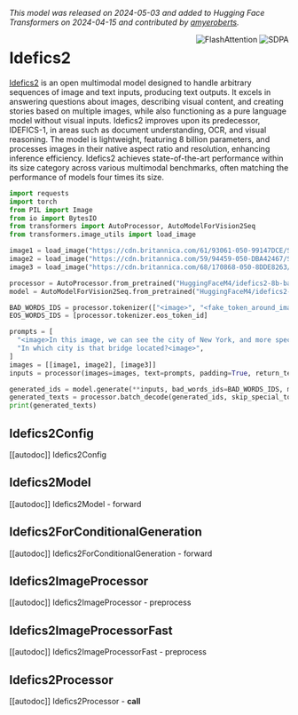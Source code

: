 <!--Copyright 2024 The HuggingFace Team. All rights reserved.

Licensed under the Apache License, Version 2.0 (the "License"); you may not use this file except in compliance with
the License. You may obtain a copy of the License at

http://www.apache.org/licenses/LICENSE-2.0

Unless required by applicable law or agreed to in writing, software distributed under the License is distributed on
an "AS IS" BASIS, WITHOUT WARRANTIES OR CONDITIONS OF ANY KIND, either express or implied. See the License for the
specific language governing permissions and limitations under the License.

⚠️ Note that this file is in Markdown but contain specific syntax for our doc-builder (similar to MDX) that may not be
rendered properly in your Markdown viewer.

-->
*This model was released on 2024-05-03 and added to Hugging Face Transformers on 2024-04-15 and contributed by [amyeroberts](https://huggingface.co/amyeroberts).*

<div style="float: right;">
    <div class="flex flex-wrap space-x-1">
        <img alt="FlashAttention" src="https://img.shields.io/badge/%E2%9A%A1%EF%B8%8E%20FlashAttention-eae0c8?style=flat">
        <img alt="SDPA" src="https://img.shields.io/badge/SDPA-DE3412?style=flat&logo=pytorch&logoColor=white">
    </div>
</div>

# Idefics2

[Idefics2](https://huggingface.co/papers/2405.02246) is an open multimodal model designed to handle arbitrary sequences of image and text inputs, producing text outputs. It excels in answering questions about images, describing visual content, and creating stories based on multiple images, while also functioning as a pure language model without visual inputs. Idefics2 improves upon its predecessor, IDEFICS-1, in areas such as document understanding, OCR, and visual reasoning. The model is lightweight, featuring 8 billion parameters, and processes images in their native aspect ratio and resolution, enhancing inference efficiency. Idefics2 achieves state-of-the-art performance within its size category across various multimodal benchmarks, often matching the performance of models four times its size.

<hfoptions id="usage">
<hfoption id="AutoModelForVision2Seq">

```py
import requests
import torch
from PIL import Image
from io import BytesIO
from transformers import AutoProcessor, AutoModelForVision2Seq
from transformers.image_utils import load_image

image1 = load_image("https://cdn.britannica.com/61/93061-050-99147DCE/Statue-of-Liberty-Island-New-York-Bay.jpg")
image2 = load_image("https://cdn.britannica.com/59/94459-050-DBA42467/Skyline-Chicago.jpg")
image3 = load_image("https://cdn.britannica.com/68/170868-050-8DDE8263/Golden-Gate-Bridge-San-Francisco.jpg")

processor = AutoProcessor.from_pretrained("HuggingFaceM4/idefics2-8b-base")
model = AutoModelForVision2Seq.from_pretrained("HuggingFaceM4/idefics2-8b-base", dtype="auto")

BAD_WORDS_IDS = processor.tokenizer(["<image>", "<fake_token_around_image>"], add_special_tokens=False).input_ids
EOS_WORDS_IDS = [processor.tokenizer.eos_token_id]

prompts = [
  "<image>In this image, we can see the city of New York, and more specifically the Statue of Liberty.<image>In this image,",
  "In which city is that bridge located?<image>",
]
images = [[image1, image2], [image3]]
inputs = processor(images=images, text=prompts, padding=True, return_tensors="pt").to("cuda")

generated_ids = model.generate(**inputs, bad_words_ids=BAD_WORDS_IDS, max_new_tokens=20)
generated_texts = processor.batch_decode(generated_ids, skip_special_tokens=True)
print(generated_texts)
```

</hfoption>
</hfoptions>

## Idefics2Config

[[autodoc]] Idefics2Config

## Idefics2Model

[[autodoc]] Idefics2Model
    - forward

## Idefics2ForConditionalGeneration

[[autodoc]] Idefics2ForConditionalGeneration
    - forward

## Idefics2ImageProcessor
[[autodoc]] Idefics2ImageProcessor
    - preprocess

## Idefics2ImageProcessorFast
[[autodoc]] Idefics2ImageProcessorFast
    - preprocess

## Idefics2Processor
[[autodoc]] Idefics2Processor
    - __call__

